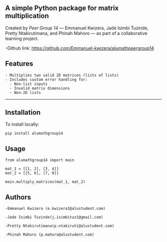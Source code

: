 A simple Python package for matrix multiplication
---
 Created by *Peer Group 14* — Emmanuel Kwizera, Jade Isimbi Tuzinde, Pretty Ntakirutimana, and Phinah Mahoro — as part of a collaborative learning project.

-Github link: https://github.com/Emmanuel-kwizera/alumathpeergroup14

## Features

```
- Multiplies two valid 2D matrices (lists of lists)
- Includes custom error handling for:
  - Non-list inputs
  - Invalid matrix dimensions
  - Non-2D lists
```
---

## Installation

To install locally:

```
pip install alumathgroup14
```
 
## Usage

```
from alumathgroup14 import main 

mat_1 = [[1, 2], [3, 4]]
mat_2 = [[5, 6], [7, 8]]

main.multiply_matrices(mat_1, mat_2)

```

## Authors

```
-Emmanuel Kwizera (e.kwizera1@alustudent.com)

-Jade Isimbi Tuzinde(j.isimbituz1@gmail.com)

-Pretty Ntakirutimana(p.ntakiruti@alustudent.com)

-Phinah Mahoro (p.mahoro@alustudent.com)

```
